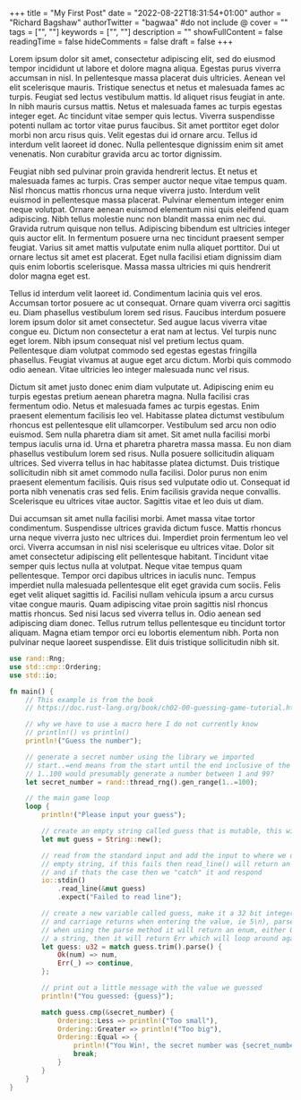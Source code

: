 +++
title = "My First Post"
date = "2022-08-22T18:31:54+01:00"
author = "Richard Bagshaw"
authorTwitter = "bagwaa" #do not include @
cover = ""
tags = ["", ""]
keywords = ["", ""]
description = ""
showFullContent = false
readingTime = false
hideComments = false
draft = false
+++

Lorem ipsum dolor sit amet, consectetur adipiscing elit, sed do eiusmod tempor incididunt ut labore et dolore magna aliqua. Egestas purus viverra accumsan in nisl. In pellentesque massa placerat duis ultricies. Aenean vel elit scelerisque mauris. Tristique senectus et netus et malesuada fames ac turpis. Feugiat sed lectus vestibulum mattis. Id aliquet risus feugiat in ante. In nibh mauris cursus mattis. Netus et malesuada fames ac turpis egestas integer eget. Ac tincidunt vitae semper quis lectus. Viverra suspendisse potenti nullam ac tortor vitae purus faucibus. Sit amet porttitor eget dolor morbi non arcu risus quis. Velit egestas dui id ornare arcu. Tellus id interdum velit laoreet id donec. Nulla pellentesque dignissim enim sit amet venenatis. Non curabitur gravida arcu ac tortor dignissim.

Feugiat nibh sed pulvinar proin gravida hendrerit lectus. Et netus et malesuada fames ac turpis. Cras semper auctor neque vitae tempus quam. Nisl rhoncus mattis rhoncus urna neque viverra justo. Interdum velit euismod in pellentesque massa placerat. Pulvinar elementum integer enim neque volutpat. Ornare aenean euismod elementum nisi quis eleifend quam adipiscing. Nibh tellus molestie nunc non blandit massa enim nec dui. Gravida rutrum quisque non tellus. Adipiscing bibendum est ultricies integer quis auctor elit. In fermentum posuere urna nec tincidunt praesent semper feugiat. Varius sit amet mattis vulputate enim nulla aliquet porttitor. Dui ut ornare lectus sit amet est placerat. Eget nulla facilisi etiam dignissim diam quis enim lobortis scelerisque. Massa massa ultricies mi quis hendrerit dolor magna eget est.

Tellus id interdum velit laoreet id. Condimentum lacinia quis vel eros. Accumsan tortor posuere ac ut consequat. Ornare quam viverra orci sagittis eu. Diam phasellus vestibulum lorem sed risus. Faucibus interdum posuere lorem ipsum dolor sit amet consectetur. Sed augue lacus viverra vitae congue eu. Dictum non consectetur a erat nam at lectus. Vel turpis nunc eget lorem. Nibh ipsum consequat nisl vel pretium lectus quam. Pellentesque diam volutpat commodo sed egestas egestas fringilla phasellus. Feugiat vivamus at augue eget arcu dictum. Morbi quis commodo odio aenean. Vitae ultricies leo integer malesuada nunc vel risus.

Dictum sit amet justo donec enim diam vulputate ut. Adipiscing enim eu turpis egestas pretium aenean pharetra magna. Nulla facilisi cras fermentum odio. Netus et malesuada fames ac turpis egestas. Enim praesent elementum facilisis leo vel. Habitasse platea dictumst vestibulum rhoncus est pellentesque elit ullamcorper. Vestibulum sed arcu non odio euismod. Sem nulla pharetra diam sit amet. Sit amet nulla facilisi morbi tempus iaculis urna id. Urna et pharetra pharetra massa massa. Eu non diam phasellus vestibulum lorem sed risus. Nulla posuere sollicitudin aliquam ultrices. Sed viverra tellus in hac habitasse platea dictumst. Duis tristique sollicitudin nibh sit amet commodo nulla facilisi. Dolor purus non enim praesent elementum facilisis. Quis risus sed vulputate odio ut. Consequat id porta nibh venenatis cras sed felis. Enim facilisis gravida neque convallis. Scelerisque eu ultrices vitae auctor. Sagittis vitae et leo duis ut diam.

Dui accumsan sit amet nulla facilisi morbi. Amet massa vitae tortor condimentum. Suspendisse ultrices gravida dictum fusce. Mattis rhoncus urna neque viverra justo nec ultrices dui. Imperdiet proin fermentum leo vel orci. Viverra accumsan in nisl nisi scelerisque eu ultrices vitae. Dolor sit amet consectetur adipiscing elit pellentesque habitant. Tincidunt vitae semper quis lectus nulla at volutpat. Neque vitae tempus quam pellentesque. Tempor orci dapibus ultrices in iaculis nunc. Tempus imperdiet nulla malesuada pellentesque elit eget gravida cum sociis. Felis eget velit aliquet sagittis id. Facilisi nullam vehicula ipsum a arcu cursus vitae congue mauris. Quam adipiscing vitae proin sagittis nisl rhoncus mattis rhoncus. Sed nisi lacus sed viverra tellus in. Odio aenean sed adipiscing diam donec. Tellus rutrum tellus pellentesque eu tincidunt tortor aliquam. Magna etiam tempor orci eu lobortis elementum nibh. Porta non pulvinar neque laoreet suspendisse. Elit duis tristique sollicitudin nibh sit.

```rust
use rand::Rng;
use std::cmp::Ordering;
use std::io;

fn main() {
    // This example is from the book
    // https://doc.rust-lang.org/book/ch02-00-guessing-game-tutorial.html

    // why we have to use a macro here I do not currently know
    // println!() vs println()
    println!("Guess the number");

    // generate a secret number using the library we imported
    // start..=end means from the start until the end inclusive of the end number
    // 1..100 would presumably generate a number between 1 and 99?
    let secret_number = rand::thread_rng().gen_range(1..=100);

    // the main game loop
    loop {
        println!("Please input your guess");

        // create an empty string called guess that is mutable, this will be a mutable STRING
        let mut guess = String::new();

        // read from the standard input and add the input to where we defined the
        // empty string, if this fails then read_line() will return an enum as the error
        // and if thats the case then we "catch" it and respond
        io::stdin()
            .read_line(&mut guess)
            .expect("Failed to read line");

        // create a new variable called guess, make it a 32 bit integer, trim it (removes whitespace
        // and carriage returns when entering the value, ie 5\n), parse as an int
        // when using the parse method it will return an enum, either Ok or Err if they've provided
        // a string, then it will return Err which will loop around again for another go
        let guess: u32 = match guess.trim().parse() {
            Ok(num) => num,
            Err(_) => continue,
        };

        // print out a little message with the value we guessed
        println!("You guessed: {guess}");

        match guess.cmp(&secret_number) {
            Ordering::Less => println!("Too small"),
            Ordering::Greater => println!("Too big"),
            Ordering::Equal => {
                println!("You Win!, the secret number was {secret_number}");
                break;
            }
        }
    }
}

```

